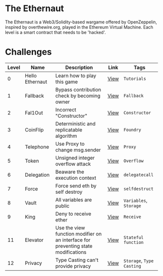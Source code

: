 # The Ethernaut

The Ethernaut is a Web3/Solidity-based wargame offered by OpenZeppelin, inspired by overthewire.org, played in the Ethereum Virtual Machine. Each level is a smart contract that needs to be 'hacked'. 

# Challenges

| Level  | Name                   | Description | Link              | Tags     |
|----|--------------------------------|------------------|---------| ------ |
| 0 | Hello Ethernaut | Learn how to play this game | [View](levels/lv_0.md) | `Tutorials` |
| 1 | Fallback | Bypass contribution check by becoming owner | [View](levels/lv_1.md) | `Fallback` |
| 2 | Fal1Out | Incorrect "Constructor" | [View](levels/lv_2.md) | `Constructor` |
| 3 | CoinFlip | Deterministic and replicatable algorithm | [View](levels/lv_3.md) | `Foundry` |
| 4 | Telephone | Use Proxy to change msg.sender | [View](levels/lv_4.md) | `Proxy` |
| 5 | Token | Unsigned integer overflow attack | [View](levels/lv_5.md) | `Overflow` |
| 6 | Delegation | Beaware the execution context | [View](levels/lv_6.md) | `delegatecall` |
| 7 | Force | Force send eth by self destroy | [View](levels/lv_7.md) | `selfdestruct` |
| 8 | Vault | All variables are public | [View](levels/lv_8.md) | `Variables`, `Storage` |
| 9 | King |  Deny to receive ether | [View](levels/lv_9.md) | `Receive` |
| 11 | Elevator | Use the view function modifier on an interface for preventing state modifications | [View](levels/lv_11.md) | `Stateful function` |
| 12 | Privacy | Type Casting can't provide privacy | [View](levels/lv_12.md) | `Storage`, `Type Casting` |

